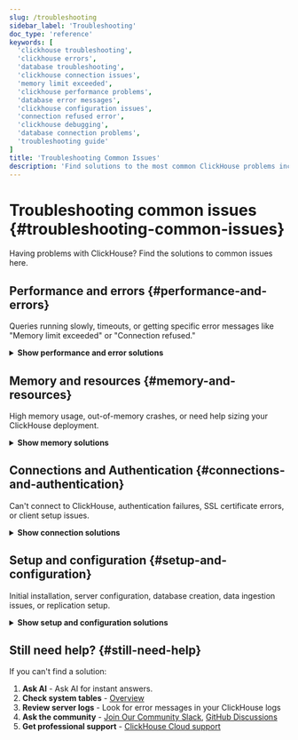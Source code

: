 ```yaml
---
slug: /troubleshooting
sidebar_label: 'Troubleshooting'
doc_type: 'reference'
keywords: [
  'clickhouse troubleshooting',
  'clickhouse errors',
  'database troubleshooting',
  'clickhouse connection issues',
  'memory limit exceeded',
  'clickhouse performance problems',
  'database error messages',
  'clickhouse configuration issues',
  'connection refused error',
  'clickhouse debugging',
  'database connection problems',
  'troubleshooting guide'
]
title: 'Troubleshooting Common Issues'
description: 'Find solutions to the most common ClickHouse problems including slow queries, memory errors, connection issues, and configuration problems.'
---
```


# Troubleshooting common issues {#troubleshooting-common-issues}

Having problems with ClickHouse? Find the solutions to common issues here.

## Performance and errors {#performance-and-errors}

Queries running slowly, timeouts, or getting specific error messages like "Memory limit exceeded" or "Connection refused."

<details>
<summary><strong>Show performance and error solutions</strong></summary>

### Query performance {#query-performance}
- [Find which queries are using the most resources](/knowledgebase/find-expensive-queries)
- [Complete query optimization guide](/docs/optimize/query-optimization)
- [Optimize JOIN operations](/docs/best-practices/minimize-optimize-joins)
- [Run diagnostic queries to find bottlenecks](/docs/knowledgebase/useful-queries-for-troubleshooting)
<br/>
### Data insertion performance {#data-insertion-performance}
- [Speed up data insertion](/docs/optimize/bulk-inserts)
- [Set up asynchronous inserts](/docs/optimize/asynchronous-inserts)
<br/>
### Advanced analysis tools {#advanced-analysis-tools}
<!-- - [Profile with LLVM XRay](/docs/knowledgebase/profiling-clickhouse-with-llvm-xray) -->
- [Check what processes are running](/docs/knowledgebase/which-processes-are-currently-running)
- [Monitor system performance](/docs/operations/system-tables/processes)
<br/>
### Error messages {#error-messages}
- **"Memory limit exceeded"** → [Debug memory limit errors](/docs/guides/developer/debugging-memory-issues)
- **"Connection refused"** → [Fix connection problems](#connections-and-authentication)
- **"Login failures"** → [Set up users, roles, and permissions](/docs/operations/access-rights)
- **"SSL certificate errors"** → [Fix certificate problems](/docs/knowledgebase/certificate_verify_failed_error)
- **"Table/database errors"** → [Database creation guide](/docs/sql-reference/statements/create/database) | [Table UUID problems](/docs/engines/database-engines/atomic)
- **"Network timeouts"** → [Network troubleshooting](/docs/interfaces/http)
- **Other issues** → [Track errors across your cluster](/docs/operations/system-tables/errors)
</details>

## Memory and resources {#memory-and-resources}

High memory usage, out-of-memory crashes, or need help sizing your ClickHouse deployment.

<details>
<summary><strong>Show memory solutions</strong></summary>

### Memory debugging and monitoring: {#memory-debugging-and-monitoring}

- [Identify what's using memory](/docs/guides/developer/debugging-memory-issues)
- [Check current memory usage](/docs/operations/system-tables/processes)
- [Memory allocation profiling](/docs/operations/allocation-profiling)
- [Analyze memory usage patterns](/docs/operations/system-tables/query_log)
<br/>
### Memory configuration: {#memory-configuration}

- [Configure memory limits](/docs/operations/settings/memory-overcommit)
- [Server memory settings](/docs/operations/server-configuration-parameters/settings)
- [Session memory settings](/docs/operations/settings/settings)
<br/>
### Scaling and sizing: {#scaling-and-sizing}

- [Right-size your service](/docs/operations/tips)
- [Configure automatic scaling](/docs/manage/scaling)

</details>

## Connections and Authentication {#connections-and-authentication}

Can't connect to ClickHouse, authentication failures, SSL certificate errors, or client setup issues.

<details>
<summary><strong>Show connection solutions</strong></summary>

### Basic Connection issues {#basic-connection-issues}
- [Fix HTTP interface issues](/docs/interfaces/http)
- [Handle SSL certificate problems](/docs/knowledgebase/certificate_verify_failed_error)
- [User authentication setup](/docs/operations/access-rights)
<br/>
### Client interfaces {#client-interfaces}
- [Native ClickHouse clients](/docs/interfaces/natives-clients-and-interfaces)
- [MySQL interface problems](/docs/interfaces/mysql)
- [PostgreSQL interface issues](/docs/interfaces/postgresql)
- [gRPC interface configuration](/docs/interfaces/grpc)
- [SSH interface setup](/docs/interfaces/ssh)
<br/>
### Network and data {#network-and-data}
- [Network security settings](/docs/operations/server-configuration-parameters/settings)
- [Data format parsing issues](/docs/interfaces/formats)

</details>

## Setup and configuration {#setup-and-configuration}

Initial installation, server configuration, database creation, data ingestion issues, or replication setup.

<details>
<summary><strong>Show setup and configuration solutions</strong></summary>

### Initial setup {#initial-setup}
- [Configure server settings](/docs/operations/server-configuration-parameters/settings)
- [Set up security and access control](/docs/operations/access-rights)
- [Configure hardware properly](/docs/operations/tips)
<br/>
### Database management {#database-management}
- [Create and manage databases](/docs/sql-reference/statements/create/database)
- [Choose the right table engine](/docs/engines/table-engines)
<!-- - [Modify schemas safely](/docs/sql-reference/statements/alter/index) -->
<br/>
### Data operations {#data-operations}
- [Optimize bulk data insertion](/docs/optimize/bulk-inserts)
- [Handle data format problems](/docs/interfaces/formats)
- [Set up streaming data pipelines](/docs/optimize/asynchronous-inserts)
- [Improve S3 integration performance](/docs/integrations/s3/performance)
<br/>
### Advanced configuration {#advanced-configuration}
- [Set up data replication](/docs/engines/table-engines/mergetree-family/replication)
- [Configure distributed tables](/docs/engines/table-engines/special/distributed)
<!-- - [ClickHouse Keeper setup](/docs/guides/sre/keeper/index.md) -->
- [Set up backup and recovery](/docs/operations/backup)
- [Configure monitoring](/docs/operations/system-tables/overview)

</details>

## Still need help? {#still-need-help}

If you can't find a solution:

1. **Ask AI** - <KapaLink>Ask AI</KapaLink> for instant answers.
1. **Check system tables** - [Overview](/operations/system-tables/overview)
2. **Review server logs** - Look for error messages in your ClickHouse logs
3. **Ask the community** - [Join Our Community Slack](https://clickhouse.com/slack), [GitHub Discussions](https://github.com/ClickHouse/ClickHouse/discussions)
4. **Get professional support** - [ClickHouse Cloud support](https://clickhouse.com/support)